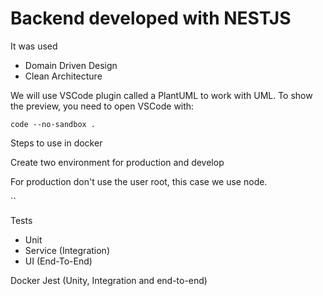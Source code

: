 
# Backend developed with NESTJS

It was used

- Domain Driven Design
- Clean Architecture

We will use VSCode plugin called a PlantUML to work with UML.
To show the preview, you need to open VSCode with:  

`code --no-sandbox .`

Steps to use in docker

Create two environment for production and develop

For production don't use the user root, this case we use node.

``

Tests

- Unit
- Service (Integration)
- UI (End-To-End)

Docker
Jest (Unity, Integration and end-to-end)
